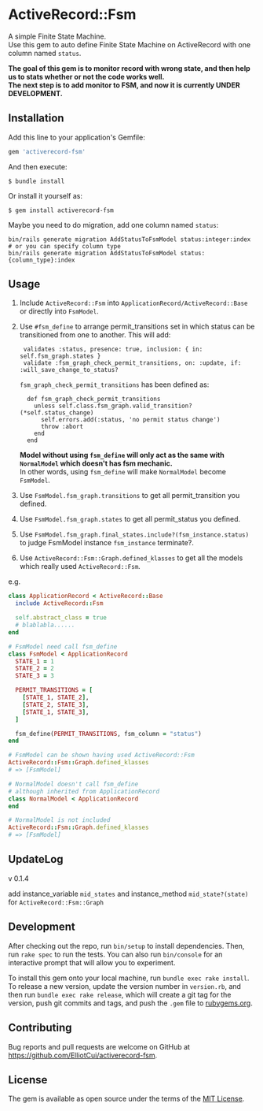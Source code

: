 # ActiveRecord::Fsm

A simple Finite State Machine.  
Use this gem to auto define Finite State Machine on ActiveRecord with one column named `status`.  

**The goal of this gem is to monitor record with wrong state, and then help us to stats whether or not the code works well.**  
**The next step is to add monitor to FSM, and now it is currently UNDER DEVELOPMENT.**

## Installation

Add this line to your application's Gemfile:

```ruby
gem 'activerecord-fsm'
```

And then execute:

    $ bundle install

Or install it yourself as:

    $ gem install activerecord-fsm

Maybe you need to do migration, add one column named `status`:

    bin/rails generate migration AddStatusToFsmModel status:integer:index  
    # or you can specify column type
    bin/rails generate migration AddStatusToFsmModel status:{column_type}:index

## Usage

1. Include `ActiveRecord::Fsm` into `ApplicationRecord/ActiveRecord::Base` or directly into `FsmModel`.  
2. Use `#fsm_define` to arrange permit_transitions set in which status can be transitioned from one to another. This will add:
    
        validates :status, presence: true, inclusion: { in: self.fsm_graph.states }
        validate :fsm_graph_check_permit_transitions, on: :update, if: :will_save_change_to_status?

    `fsm_graph_check_permit_transitions` has been defined as:
    ```
      def fsm_graph_check_permit_transitions
        unless self.class.fsm_graph.valid_transition?(*self.status_change)
          self.errors.add(:status, 'no permit status change')
          throw :abort
        end
      end
    ```
    **Model without using `fsm_define` will only act as the same with `NormalModel` which doesn't has fsm mechanic.**  
    In other words, using `fsm_define` will make `NormalModel` become `FsmModel`.

3. Use `FsmModel.fsm_graph.transitions` to get all permit_transition you defined.
4. Use `FsmModel.fsm_graph.states` to get all permit_status you defined.
5. Use `FsmModel.fsm_graph.final_states.include?(fsm_instance.status)` to judge FsmModel instance `fsm_instance` terminate?.
6. Use `ActiveRecord::Fsm::Graph.defined_klasses` to get all the models which really used `ActiveRecord::Fsm`.

e.g.  

```ruby
class ApplicationRecord < ActiveRecord::Base
  include ActiveRecord::Fsm

  self.abstract_class = true
  # blablabla......
end

# FsmModel need call fsm_define
class FsmModel < ApplicationRecord
  STATE_1 = 1
  STATE_2 = 2
  STATE_3 = 3

  PERMIT_TRANSITIONS = [
    [STATE_1, STATE_2],
    [STATE_2, STATE_3],
    [STATE_1, STATE_3],
  ]

  fsm_define(PERMIT_TRANSITIONS, fsm_column = "status")
end

# FsmModel can be shown having used ActiveRecord::Fsm
ActiveRecord::Fsm::Graph.defined_klasses
# => [FsmModel]

# NormalModel doesn't call fsm_define
# although inherited from ApplicationRecord
class NormalModel < ApplicationRecord
end

# NormalModel is not included
ActiveRecord::Fsm::Graph.defined_klasses
# => [FsmModel]
```

## UpdateLog

v 0.1.4

add instance_variable `mid_states` and instance_method `mid_state?(state)` for `ActiveRecord::Fsm::Graph`

## Development

After checking out the repo, run `bin/setup` to install dependencies. Then, run `rake spec` to run the tests. You can also run `bin/console` for an interactive prompt that will allow you to experiment.

To install this gem onto your local machine, run `bundle exec rake install`. To release a new version, update the version number in `version.rb`, and then run `bundle exec rake release`, which will create a git tag for the version, push git commits and tags, and push the `.gem` file to [rubygems.org](https://rubygems.org).

## Contributing

Bug reports and pull requests are welcome on GitHub at https://github.com/ElliotCui/activerecord-fsm.


## License

The gem is available as open source under the terms of the [MIT License](https://opensource.org/licenses/MIT).
